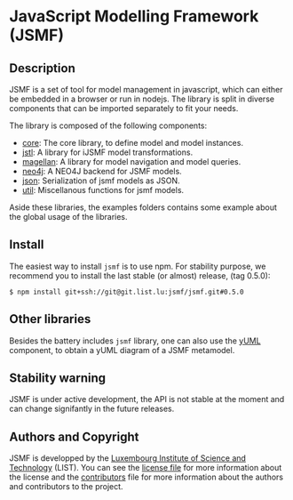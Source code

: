 # JavaScript Modelling Framework (JSMF)

## Description

JSMF is a set of tool for model management in javascript, which can either be
embedded in a browser or run in nodejs. The library is split in diverse
components that can be imported separately to fit your needs.

The library is composed of the following components:

- [core](https://git.list.lu/jsmf/jsmf-core): The core library, to define model and model instances.
- [jstl](https://git.list.lu/jsmf/jsmf-jstl): A library for iJSMF model transformations.
- [magellan](https://git.list.lu/jsmf/jsmf-magellan): A library for model navigation and model queries.
- [neo4j](https://git.list.lu/jsmf/jsmf-neo4j): A NEO4J backend for JSMF models.
- [json](https://git.list.lu/jsmf/jsmf-json): Serialization of jsmf models as JSON.
- [util](https://git.list.lu/jsmf/jsmf-util): Miscellanous functions for jsmf models.

Aside these libraries, the examples folders contains some example about the
global usage of the libraries.

## Install

The easiest way to install `jsmf` is to use npm. For stability purpose, we recommend you to install the last stable (or almost) release, (tag 0.5.0):

~~~~shell
$ npm install git+ssh://git@git.list.lu:jsmf/jsmf.git#0.5.0
~~~~

## Other libraries

Besides the battery includes `jsmf` library, one can also use the
[yUML](https://git.list.lu/jsmf/jsmf-yuml) component, to obtain a yUML diagram of a
JSMF metamodel.

## Stability warning

JSMF is under active development, the API is not stable at the moment and can
change signifantly in the future releases.

## Authors and Copyright

JSMF is developped by the
[Luxembourg Institute of Science and Technology](http://list.lu/) (LIST).
You can see the [license file](LICENSE) for more information about the
license and the [contributors](Contributors) file for more information about
the authors and contributors to the project.
